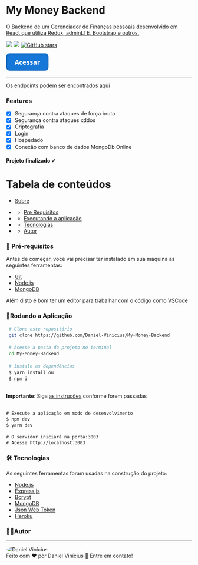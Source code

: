 <h1> My Money Backend </h1>
 

<p id="sobre">
O Backend de um <a target='_blank' href='https://github.com/Daniel-Vinicius/My-Money-Frontend'>Gerenciador de Finanças pessoais desenvolvido em React que utiliza Redux, adminLTE, Bootstrap e outros.</a>
<p/>

![](https://img.shields.io/badge/license-MIT-green)
![](https://img.shields.io/badge/languege-Portuguese-yellow)
[![GitHub stars](https://img.shields.io/github/stars/Daniel-Vinicius/My-Money-Backend?style=social)](https://github.com/Daniel-Vinicius/My-Money-Backend/stargazers)


[![Acessar](https://github.com/Daniel-Vinicius/My-Money-Frontend/blob/main/.github/acessar.png)](https://my-money-backend-br.herokuapp.com/)


---

Os endpoints podem ser encontrados <a target='_blank' href='https://github.com/Daniel-Vinicius/My-Money-Backend/blob/main/src/config/routes.js'>aqui</a>

### Features 
- [x] Segurança contra ataques de força bruta
- [x] Segurança contra ataques xddos
- [x] Criptografia
- [x] Login
- [x] Hospedado
- [x] Conexão com banco de dados MongoDb Online

<h4  align="left">
Projeto finalizado ✔
</h4>


Tabela de conteúdos 
================= 
<!--ts-->
 * [Sobre](#sobre) 
 
 *  * [Pre Requisitos](#pre-requisitos)
 *  * [Executando a aplicação](#rodando)
 *  * [Tecnologias](#tecnologias)
 *  * [Autor](#autor)
 <!--te-->
 
 
### 🛒 Pré-requisitos<a id="pre-requisitos"></a>

Antes de começar, você vai precisar ter instalado em sua máquina as seguintes ferramentas:
* [Git](https://git-scm.com/)
* [Node.js](https://nodejs.org/pt-br/)
* [MongoDB](https://www.mongodb.com/)
 
 Além disto é bom ter um editor para trabalhar com o código como [VSCode](https://code.visualstudio.com/)
 
   ### 📀Rodando a Aplicação<a id="rodando"></a>
   
````bash 
 # Clone este repositório
 git clone https://github.com/Daniel-Vinicius/My-Money-Backend
 
 # Acesse a pasta do projeto no terminal
 cd My-Money-Backend
 
 # Instale as dependências
 $ yarn install ou
 $ npm i 
 
 ````
 **Importante**: Siga <a target='_blank' href='https://github.com/Daniel-Vinicius/My-Money-Backend/blob/main/instru%C3%A7%C3%B5es.md'>as instruções</a> conforme forem passadas
 ```
 
 # Execute a aplicação em modo de desenvolvimento
 $ npm dev 
 $ yarn dev
 
 # O servidor iniciará na porta:3003
 # Acesse http://localhost:3003
 ```


### 🛠 Tecnologias<a id="tecnologias"></a>
 As seguintes ferramentas foram usadas na construção do projeto:
 
  - [Node.js](https://nodejs.org/pt-br/)  
  - [Express.js](https://expressjs.com/pt-br/)  
  - [Bcrypt](https://www.npmjs.com/package/bcrypt)
  - [MongoDB](https://mongodb.com)
  - [Json Web Token](https://github.com/auth0/node-jsonwebtoken)
  - [Heroku](https://www.heroku.com/)


### 👨‍💻Autor <a id="autor"> </a>

---
<a href="https://github.com/Daniel-Vinicius" style="text-decoration: none;">
<img style="border-radius: 50%;" src="https://avatars3.githubusercontent.com/u/66279500?s=460&u=2978b74f2bfcfec553cdd62c2cf15a0eca6652a3&v=4" width="100px;"  alt="Daniel Vinícius"/>

<br />
<span> Feito com ❤️ por Daniel Vinícius 👋 Entre em contato! </span> 
</a> 
